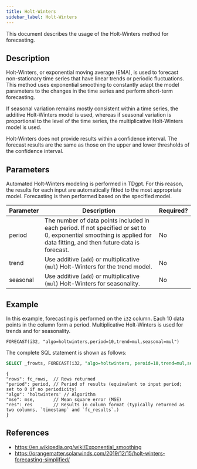 ```yaml
---
title: Holt-Winters
sidebar_label: Holt-Winters
---
```


This document describes the usage of the Holt-Winters method for forecasting.

##  Description

Holt-Winters, or exponential moving average (EMA), is used to forecast non-stationary time series that have linear trends or periodic fluctuations. This method uses exponential smoothing to constantly adapt the model parameters to the changes in the time series and perform short-term forecasting.

If seasonal variation remains mostly consistent within a time series, the additive Holt-Winters model is used, whereas if seasonal variation is proportional to the level of the time series, the multiplicative Holt-Winters model is used.

Holt-Winters does not provide results within a confidence interval. The forecast results are the same as those on the upper and lower thresholds of the confidence interval.

## Parameters

Automated Holt-Winters modeling is performed in TDgpt. For this reason, the results for each input are automatically fitted to the most appropriate model. Forecasting is then performed based on the specified model.

|Parameter|Description|Required?|
|---|---|---|
|period|The number of data points included in each period. If not specified or set to 0, exponential smoothing is applied for data fitting, and then future data is forecast.|No|
|trend|Use additive (`add`) or multiplicative (`mul`) Holt-Winters for the trend model.|No|
|seasonal|Use additive (`add`) or multiplicative (`mul`) Holt-Winters for seasonality.|No|

## Example

In this example, forecasting is performed on the `i32` column. Each 10 data points in the column form a period. Multiplicative Holt-Winters is used for trends and for seasonality.

```
FORECAST(i32, "algo=holtwinters,period=10,trend=mul,seasonal=mul")
```

The complete SQL statement is shown as follows:

```SQL
SELECT _frowts, FORECAST(i32, "algo=holtwinters, peroid=10,trend=mul,seasonal=mul") from foo
```

```json5
{
"rows": fc_rows,  // Rows returned
"period": period, // Period of results (equivalent to input period; set to 0 if no periodicity)
"algo": 'holtwinters' // Algorithm
"mse": mse,       // Mean square error (MSE)
"res": res        // Results in column format (typically returned as two columns, `timestamp` and `fc_results`.)
}
```

## References

- https://en.wikipedia.org/wiki/Exponential_smoothing
- https://orangematter.solarwinds.com/2019/12/15/holt-winters-forecasting-simplified/
